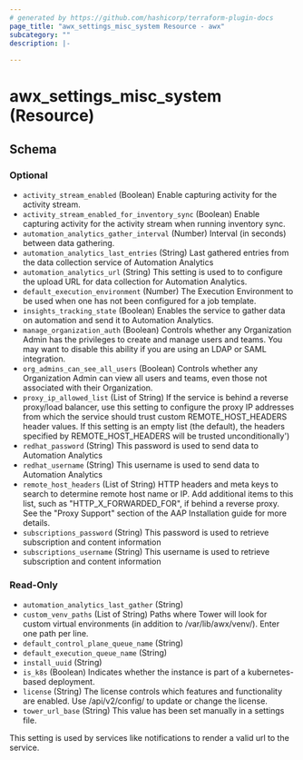 ```yaml
---
# generated by https://github.com/hashicorp/terraform-plugin-docs
page_title: "awx_settings_misc_system Resource - awx"
subcategory: ""
description: |-
  
---
```


# awx_settings_misc_system (Resource)





<!-- schema generated by tfplugindocs -->
## Schema

### Optional

- `activity_stream_enabled` (Boolean) Enable capturing activity for the activity stream.
- `activity_stream_enabled_for_inventory_sync` (Boolean) Enable capturing activity for the activity stream when running inventory sync.
- `automation_analytics_gather_interval` (Number) Interval (in seconds) between data gathering.
- `automation_analytics_last_entries` (String) Last gathered entries from the data collection service of Automation Analytics
- `automation_analytics_url` (String) This setting is used to to configure the upload URL for data collection for Automation Analytics.
- `default_execution_environment` (Number) The Execution Environment to be used when one has not been configured for a job template.
- `insights_tracking_state` (Boolean) Enables the service to gather data on automation and send it to Automation Analytics.
- `manage_organization_auth` (Boolean) Controls whether any Organization Admin has the privileges to create and manage users and teams. You may want to disable this ability if you are using an LDAP or SAML integration.
- `org_admins_can_see_all_users` (Boolean) Controls whether any Organization Admin can view all users and teams, even those not associated with their Organization.
- `proxy_ip_allowed_list` (List of String) If the service is behind a reverse proxy/load balancer, use this setting to configure the proxy IP addresses from which the service should trust custom REMOTE_HOST_HEADERS header values. If this setting is an empty list (the default), the headers specified by REMOTE_HOST_HEADERS will be trusted unconditionally')
- `redhat_password` (String) This password is used to send data to Automation Analytics
- `redhat_username` (String) This username is used to send data to Automation Analytics
- `remote_host_headers` (List of String) HTTP headers and meta keys to search to determine remote host name or IP. Add additional items to this list, such as "HTTP_X_FORWARDED_FOR", if behind a reverse proxy. See the "Proxy Support" section of the AAP Installation guide for more details.
- `subscriptions_password` (String) This password is used to retrieve subscription and content information
- `subscriptions_username` (String) This username is used to retrieve subscription and content information

### Read-Only

- `automation_analytics_last_gather` (String)
- `custom_venv_paths` (List of String) Paths where Tower will look for custom virtual environments (in addition to /var/lib/awx/venv/). Enter one path per line.
- `default_control_plane_queue_name` (String)
- `default_execution_queue_name` (String)
- `install_uuid` (String)
- `is_k8s` (Boolean) Indicates whether the instance is part of a kubernetes-based deployment.
- `license` (String) The license controls which features and functionality are enabled. Use /api/v2/config/ to update or change the license.
- `tower_url_base` (String) This value has been set manually in a settings file.

This setting is used by services like notifications to render a valid url to the service.
